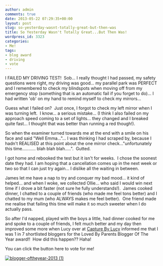 ```yaml
---
author: admin
comments: true
date: 2013-05-22 07:29:35+00:00
layout: post
slug: so-yesterday-wasnt-totally-great-but-then-was
title: So Yesterday Wasn't Totally Great...But Then Was!
wordpress_id: 3323
categories:
- Me!
tags:
- blog award
- driving
- vote
---
```


I FAILED MY DRIVING TEST!  Sob... I really thought I had passed, my safety questions were right, my driving was good... my parallel park was PERFECT and I remembered to check my blindspots when moving off from my emergency stop (something that is an automatic fail if you forget to do)... I had written 'ob' on my hand to remind myself to check my mirrors...

Guess what I failed on?  Just once, I forgot to check my left mirror when I was turning left.  I know... a serious mistake... (I think I also failed on my approach speed coming to a set of lights... they changed and I breaked quite fast... I thought that was better than running a red though!).

So when the examiner turned towards me at the end with a smile on his face and said "Well Emma..."... I was thinking I had scraped by, because I hadn't REALISED at this point about the one mirror check..."unfortunately this time........... blah blah blah.....".  Gutted.

I got home and rebooked the test but it isn't for weeks.  I chose the soonest date they had. I am hoping that a cancellation comes up in the next week or two so that I can just try again... I dislike all the waiting in between.

James let me have a nap to try and conquer my bad mood... it kind of helped... and when I woke, we collected Ollie... who said I would win next time if I drove a bit faster (not sure he fully understands!).  James cooked dinner, I chatted to a couple of friends (who made me feel tons better) and I chatted to my mum (who ALWAYS makes me feel better).  One friend made me realise that failing this time will make it so much sweeter when I do actually pass.

So after I'd napped, played with the boys a little, had dinner cooked for me and spoke to a couple of friends, I felt much better and my day then improved some more when Lucy over at [Capture By Lucy](http://capturebylucy.com/) informed me that I was 1 in 7 shortlisted bloggers for the Loved By Parents Blogger Of The Year award!!  How did this happen?? Haha!

You can click the button here to vote for me!

[![blogger-oftheyear-2013 (1)](http://www.outmumbered.com/wp-content/uploads/2013/05/blogger-oftheyear-2013-1-207x300.png)](http://lovedbyparents.com/vote-for-your-blogger-of-the-year/)


